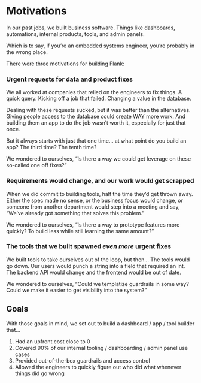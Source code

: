 # Motivations

In our past jobs, we built business software. Things like dashboards, automations, internal products, tools, and admin panels.

Which is to say, if you’re an embedded systems engineer, you’re probably in the wrong place.

There were three motivations for building Flank:

### Urgent requests for data and product fixes

We all worked at companies that relied on the engineers to fix things. A quick query. Kicking off a job that failed. Changing a value in the database.

Dealing with these requests sucked, but it was better than the alternatives. Giving people access to the database could create WAY more work. And building them an app to do the job wasn’t worth it, especially for just that once.

But it always starts with just that one time… at what point do you build an app? The third time? The tenth time?

We wondered to ourselves, “Is there a way we could get leverage on these so-called one off fixes?”

### Requirements would change, and our work would get scrapped

When we did commit to building tools, half the time they’d get thrown away. Either the spec made no sense, or the business focus would change, or someone from another department would step into a meeting and say, “We’ve already got something that solves this problem.”

We wondered to ourselves, “Is there a way to prototype features more quickly? To build less while still learning the same amount?”

### The tools that we built spawned _even more_ urgent fixes

We built tools to take ourselves out of the loop, but then… The tools would go down. Our users would punch a string into a field that required an int. The backend API would change and the frontend would be out of date.

We wondered to ourselves, “Could we templatize guardrails in some way? Could we make it easier to get visibility into the system?”

## Goals

With those goals in mind, we set out to build a dashboard / app / tool builder that…

1. Had an upfront cost close to 0
2. Covered 90% of our internal tooling / dashboarding / admin panel use cases
3. Provided out-of-the-box guardrails and access control
4. Allowed the engineers to quickly figure out who did what whenever things did go wrong
